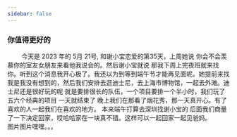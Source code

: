 ```yaml
---
sidebar: false
---
```

### 你值得更好的
&emsp; &emsp;今天是 2023 年的 5月 21号, 和谢小宝恋爱的第35天，上周她说 你会不会羡慕你的室友女朋友来看他我说会的。然后谢小宝就说 那我下周上完夜班就来找你。听到这个消息我开心极了。我还以为到等到端午节才能再见面呢。她提前来找我是我没有想到的，然后我们安排去逛迪士尼，去上海市博物馆，一起去外滩。迪士尼还是很好玩的呢 就是要排很长的队伍，一个项目要排一个半小时，我们玩了五六个经典的项目 一天就结束了 晚上我们在那看了烟花秀，那一天真开心。有了喜欢的人一起我们在喜欢的地方。
本来端午打算去深圳找谢小宝的 后面我们商量了一下决定回家，哎哈哈家在一块真不错。这样可以一起回家一起见爸妈。
&emsp; &emsp;
图片图片嘿嘿。。。